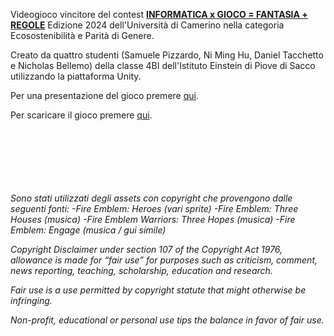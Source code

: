Videogioco vincitore del contest [**INFORMATICA x GIOCO = FANTASIA + REGOLE**](https://computerscience.unicam.it/informatica-gioco-fantasia-regole) Edizione 2024 dell'Università di Camerino nella categoria Ecosostenibilità e Parità di Genere.

Creato da quattro studenti (Samuele Pizzardo, Ni Ming Hu, Daniel Tacchetto e Nicholas Bellemo) della classe 4BI dell'Istituto Einstein di Piove di Sacco utilizzando la piattaforma Unity.

Per una presentazione del gioco premere [qui](https://www.canva.com/design/DAGEo3WAFHY/7jb0MoEdhufmKrOQkUDoqQ/edit?utm_content=DAGEo3WAFHY&utm_campaign=designshare&utm_medium=link2&utm_source=sharebutton).

Per scaricare il gioco premere [qui](https://creeperswizard.itch.io/ecolegends).
<br>
<br>
<br>
<br>
<br>
<br>
<br>


*Sono stati utilizzati degli assets con copyright che provengono dalle seguenti fonti:*
*-Fire Emblem: Heroes (vari sprite)*
*-Fire Emblem: Three Houses (musica)*
*-Fire Emblem Warriors: Three Hopes (musica)*
*-Fire Emblem: Engage (musica / gui simile)*

*Copyright Disclaimer under section 107 of the Copyright Act 1976, allowance is made for “fair use” for purposes such as criticism, comment, news reporting, teaching, scholarship, education and research.*

*Fair use is a use permitted by copyright statute that might otherwise be infringing.*

*Non-profit, educational or personal use tips the balance in favor of fair use.*
